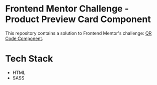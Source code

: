 # Frontend Mentor Challenge - Product Preview Card Component

This repository contains a solution to Frontend Mentor's challenge: [QR Code Component](https://www.frontendmentor.io/challenges/qr-code-component-iux_sIO_H).

# Tech Stack

- HTML
- SASS
